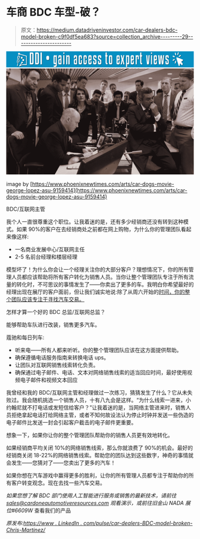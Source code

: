 # 车商 BDC 车型-破？

> 原文：<https://medium.datadriveninvestor.com/car-dealers-bdc-model-broken-c9f0df5ea683?source=collection_archive---------29----------------------->

[![](img/f6a70f1638bd30603d22b4a6df136b09.png)](http://www.track.datadriveninvestor.com/1B9E)![](img/b69eea1516e7d84810f1153385087182.png)

image by [https://www.phoenixnewtimes.com/arts/car-dogs-movie-george-lopez-asu-9159414](https://www.phoenixnewtimes.com/arts/car-dogs-movie-george-lopez-asu-9159414)

BDC/互联网主管

我个人一直很尊重这个职位。让我着迷的是，还有多少经销商还没有转到这种模式。如果 90%的客户在去经销商处之前都在网上购物，为什么你的管理团队看起来像这样:

*   一名商业发展中心/互联网主任
*   2-5 名前台经理和楼层经理

模型坏了！为什么你会让一个经理关注你的大部分客户？理想情况下，你的所有管理人员都应该帮助将所有客户转化为销售人员。当你让整个管理团队专注于所有流量的转化时，不可思议的事情发生了——你卖出了更多的车。我明白你希望最好的经理出现在展厅的客户面前，但让我们诚实地说:除了从周六开始的[时间，你的整个团队应该专注于寻找汽车交易。](http://x-apple-data-detectors//4)

怎样才算一个好的 BDC 总监/互联网总监？

能够帮助车队进行改装，销售更多汽车。

蔻驰和每日列车:

*   听来电——所有人都来听听。你的整个管理团队应该在这方面提供帮助。
*   确保遵循电话服务指南来转换电话 ups。
*   让团队对互联网销售线索转化负责。
*   确保通过电子邮件、电话、文本对网络销售线索的适当回应时间，最好使用视频电子邮件和视频文本回应

我曾经和我的 BDC/互联网主管和经理做过一次练习，猜猜发生了什么？它从未失败过。我会随机挑选一个销售人员，十有八九会是这样。“为什么线索一进来，小约翰尼就不打电话或发短信给客户？”让我着迷的是，当网络主管进来时，销售人员拒绝拿起电话打给网络主管，或者不知何故设法认为停止时钟并发送一些伪造的电子邮件比发送一封会引起客户截击的电子邮件更重要。

想象一下，如果你让你的整个管理团队帮助你的销售人员更有效地转化。

如果经销商平均关闭 10%的网络销售线索，那么你就浪费了 90%的机会。最好的经销商关闭 18-22%的网络销售线索。帮助您的团队达到这些数字，神奇的事情就会发生——您猜对了——您卖出了更多的汽车！

如果你想在汽车游戏中赢得更多的胜利，让你的所有管理人员都专注于帮助你的所有客户转变观念。现在去找一些汽车交易。

*如果您想了解 BDC 部门使用人工智能进行服务或销售的最新技术，请前往 sales@cardoneautomotiveresources.com 观看演示，或前往旧金山 NADA 展位#6609W* 查看我们的产品

*原发布:*[*https://www . LinkedIn . com/pulse/car-dealers-BDC-model-broken-Chris-Martinez/*](https://www.linkedin.com/pulse/car-dealers-bdc-model-broken-chris-martinez/)